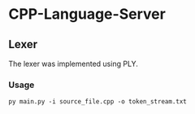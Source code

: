 # CPP-Language-Server


## Lexer

The lexer was implemented using PLY.

### Usage

`py main.py -i source_file.cpp -o token_stream.txt`